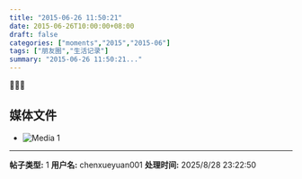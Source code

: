 ```yaml
---
title: "2015-06-26 11:50:21"
date: 2015-06-26T10:00:00+08:00
draft: false
categories: ["moments","2015","2015-06"]
tags: ["朋友圈","生活记录"]
summary: "2015-06-26 11:50:21..."
---
```


🌸🌺🌼

## 媒体文件

- ![Media 1](/Moments/photos/2015-06-26/201506261150210.jpg)

---

**帖子类型:** 1
**用户名:** chenxueyuan001
**处理时间:** 2025/8/28 23:22:50